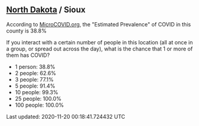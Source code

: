 
## [North Dakota](/united-states/north-dakota) / Sioux

According to [MicroCOVID.org](http://microcovid.org),
the "Estimated Prevalence" of COVID in this county is 38.8%

If you interact with a certain number of people in this location
(all at once in a group, or spread out across the day), what is the chance that
1 or more of them has COVID?

- 1 person: 38.8%
- 2 people: 62.6%
- 3 people: 77.1%
- 5 people: 91.4%
- 10 people: 99.3%
- 25 people: 100.0%
- 100 people: 100.0%

Last updated: 2020-11-20 00:18:41.724432 UTC
